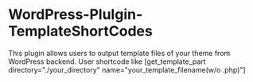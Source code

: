 # WordPress-Plulgin-TemplateShortCodes
This plugin allows users to output template files of your theme from WordPress backend. User shortcode like [get_template_part directory="./your_directory" name="your_template_filename(w/o .php)"]
